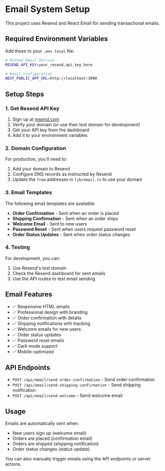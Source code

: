 # Email System Setup

This project uses Resend and React Email for sending transactional emails.

## Required Environment Variables

Add these to your `.env.local` file:

```bash
# Resend Email Service
RESEND_API_KEY=your_resend_api_key_here

# Email Configuration
NEXT_PUBLIC_APP_URL=http://localhost:3000
```

## Setup Steps

### 1. Get Resend API Key

1. Sign up at [resend.com](https://resend.com)
2. Verify your domain (or use their test domain for development)
3. Get your API key from the dashboard
4. Add it to your environment variables

### 2. Domain Configuration

For production, you'll need to:
1. Add your domain to Resend
2. Configure DNS records as instructed by Resend
3. Update the `from` addresses in `lib/email.ts` to use your domain

### 3. Email Templates

The following email templates are available:

- **Order Confirmation** - Sent when an order is placed
- **Shipping Confirmation** - Sent when an order ships
- **Welcome Email** - Sent to new users
- **Password Reset** - Sent when users request password reset
- **Order Status Updates** - Sent when order status changes

### 4. Testing

For development, you can:
1. Use Resend's test domain
2. Check the Resend dashboard for sent emails
3. Use the API routes to test email sending

## Email Features

- ✅ Responsive HTML emails
- ✅ Professional design with branding
- ✅ Order confirmation with details
- ✅ Shipping notifications with tracking
- ✅ Welcome emails for new users
- ✅ Order status updates
- ✅ Password reset emails
- ✅ Dark mode support
- ✅ Mobile-optimized

## API Endpoints

- `POST /api/email/send-order-confirmation` - Send order confirmation
- `POST /api/email/send-shipping-confirmation` - Send shipping notification
- `POST /api/email/send-welcome` - Send welcome email

## Usage

Emails are automatically sent when:
- New users sign up (welcome email)
- Orders are placed (confirmation email)
- Orders are shipped (shipping notification)
- Order status changes (status update)

You can also manually trigger emails using the API endpoints or server actions.
